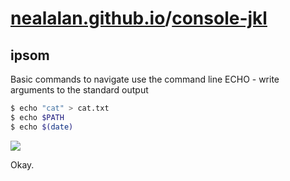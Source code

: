 # [nealalan.github.io](https://nealalan.github.io)/[console-jkl](https://nealalan.github.io/console-jkl)

## ipsom  
Basic commands to navigate use the command line
ECHO - write arguments to the standard output
```bash
$ echo "cat" > cat.txt
$ echo $PATH
$ echo $(date)
```

![](https://raw.githubusercontent.com/nealalan/command/master/images/grep-E.png)

Okay.
